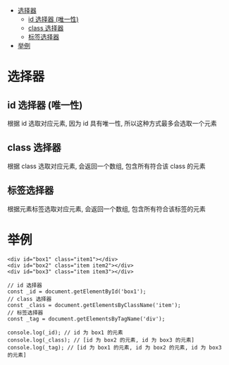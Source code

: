<!--
 * @Author: shenxh
 * @Date: 2021-12-17 09:50:10
 * @LastEditors: shenxh
 * @LastEditTime: 2021-12-17 10:59:47
 * @Description: 选择器
-->

- [选择器](#选择器)
  - [id 选择器 (唯一性)](#id-选择器-唯一性)
  - [class 选择器](#class-选择器)
  - [标签选择器](#标签选择器)
- [举例](#举例)

# 选择器

## id 选择器 (唯一性)
根据 id 选取对应元素, 因为 id 具有唯一性, 所以这种方式最多会选取一个元素

## class 选择器
根据 class 选取对应元素, 会返回一个数组, 包含所有符合该 class 的元素

## 标签选择器
根据元素标签选取对应元素, 会返回一个数组, 包含所有符合该标签的元素

# 举例
```
<div id="box1" class="item1"></div>
<div id="box2" class="item item2"></div>
<div id="box3" class="item item3"></div>
```
```
// id 选择器
const _id = document.getElementById('box1');
// class 选择器
const _class = document.getElementsByClassName('item');
// 标签选择器
const _tag = document.getElementsByTagName('div');

console.log(_id); // id 为 box1 的元素
console.log(_class); // [id 为 box2 的元素, id 为 box3 的元素]
console.log(_tag); // [id 为 box1 的元素, id 为 box2 的元素, id 为 box3 的元素]
```